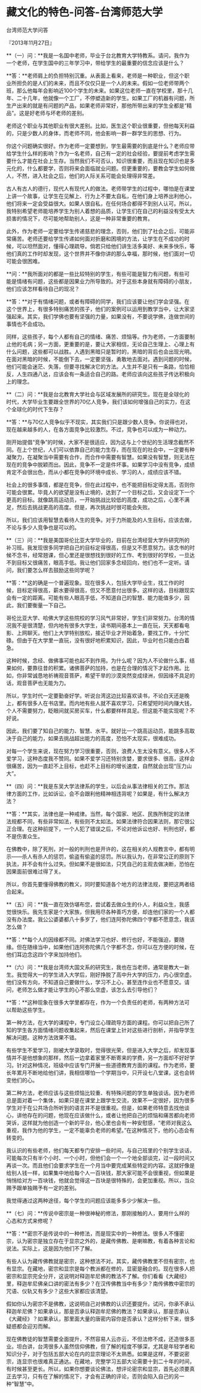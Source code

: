 # 藏文化的特色-问答-台湾师范大学

台湾师范大学问答

『2013年11月27日』

**（一）问：**我是一名国中老师，毕业于台北教育大学特教系。请问，我作为一个老师，在学生国中的三年学习中，带给学生的最重要的信念应该是什么？

**答：**老师肩上的负担特别沉重。从表面上看来，老师是一种职业，但这个职业所担负的是人们的未来，而且不仅仅只是一个人的未来。假如一位老师带两个班，那么他每年会影响近100个学生的未来。如果这位老师一直在学校里，那十几年、二十几年，他就像一个工厂，不停塑造新的学生。如果工厂的机器有问题，所生产出来的就是有问题的产品，如果老师非常好，那他所带出来的学生全都是“精品”。这是好老师与坏老师的差别。

老师这个职业与其他职业有很大差别。比如，医生这个职业很重要，但他每天利益的，只是少数人的身体，而老师不同，他会影响一群一群学生的思想、行为。

你这个问题确实很好。作为老师一定要想到，学生最需要的到底是什么？老师应带给学生什么样的影响？作为一名老师，自己有一定的社会经验，要提前考虑学生需要什么才能在社会上生存。当然我们不可否认，知识很重要，而且现在知识也是多元化的，什么都要学，否则将来会面临就业问题。但更重要的，要教会学生如何做人，不然，进入社会之后，他们的人际关系可能会处理得非常差。

古人有古人的德行，现代人有现代人的做法。老师带学生的过程中，哪怕是在课堂上讲一个故事，让学生在见解上、行为上不要太自私，在他们身上培养出利他心，他们将来一定会受益很大。如果人很自私，在任何场合都得不到别人认可。所以，我特别希望老师能培养学生为别人着想的品质，让学生们在自己的利益没有受太大损害的情况下，尽可能地帮助别人，这是一种非常重要的教育。

此外，作为老师一定要给学生传递慈悲的理念，否则，他们到了社会之后，可能非常痛苦。老师还要给学生传递如何面对折磨和困境的方法，让学生在不成功的时候，可以坦然面对，懂得心理疏导。倘若只给他们讲生活多美好、未来多快乐，等他们真的工作时却发现，这个世界并不像你讲的那么幸福，那时候，他们面对一切可能会很困难。

**问：**我所面对的都是一些比较特别的学生，有些可能是智力有问题，有些可能是情绪有问题，这些都是因果业力所导致的。对于这些本身就有障碍的小朋友，他们应该怎样看待自己的现况？

**答：**对于有情绪问题，或者有障碍的同学，我们应该要让他们学会坚强。在这个世界上，有很多特别痛苦的孩子，他们的案例可以运用到教学当中，让大家坚强起来。其实，我们学佛也要有坚强的力量，如果没有，不要说学佛，连做世间的事情也不会成功。

同样，这些孩子，每个人都有自己的情绪、痛苦、烦恼等。作为老师，一方面要制止他的毛病；另一方面，更重要的是，要让大家相信，无论自己生理上、心理上有什么问题，这些都可以战胜。人遇到黑暗只是暂时的，黑暗的背后也会出现光明。在面对黑暗的时候，不能倒下去，一定要坚强，勇敢地去面对。遇到问题的时候，他们可能会迷茫、失落，但要寻找解决它的方法。人生并不是只有一条路，恰恰相反，人生四通八达，应该会有一条适合自己的路。老师应该向这些孩子传达积极向上的理念。

**（二）问：**我是台北教育大学社会与区域发展所的研究生。现在是全球化的时代，大学毕业生要跟全世界的70亿人竞争，我们该如何增强自己的实力，在这个全球化的时代下生存？

**答：**与70亿人竞争似乎不现实，其实我们只是跟少数人竞争。你说得也对，现在越来越多的人，在各方面竞争比较激烈。不过，竞争也可以成为一种动力。

刚开始提倡“竞争”的时候，大家不是很适应，因为这与上个世纪的生活理念截然不同。在上个世纪，人们可以依靠自己的能力生存，而在现在的社会中，一定要有种凝聚力，在凝聚当中需要有合作，而合作中需要有智慧。如果没有智慧，则无法在现在的竞争中脱颖而出。因此，竞争不一定是件坏事。如果学习中没有竞争，成绩肯定不会很出色，而从小都在竞争的环境中成长、学习的人，成绩应该不错。

社会上的很多事情，都是在竞争，但在此过程中，也不能把目标定得太高，否则你可能会很累。毕竟人的欲望是没有止境的，达到了一个目标之后，又会设定下一个更高的目标。就像跳高运动员，一开始挑战比较低的高度，成功之后，心里不满足，然后去挑战更高的高度。但是，再次挑战时很可能会失败。

所以，我们应该用智慧去看待人生的竞争。对于力所能及的人生目标，应该去做，不论与多少人竞争也是可以的。

**（三）问：**我是美国哥伦比亚大学毕业的，目前在台湾经营大学升研究所的补习班。我发现很多同学把自己的目标定得很高，但是又不愿意努力。该念书的时候不念书，经常翘课，但心里还是很想找到很好的工作、考到很好的学校，一旦达不到目标又很痛苦，眼高手低。我让他们回家多念经回向，他们也不一定听。请问，我们要怎么样去鼓励这些同学呢？

**答：**这的确是一个普遍现象。现在很多人，包括大学毕业生，找工作的时候，目标定得很高，薪水要得很高，但又不愿意付出很多。这样的话，目标跟现实会有一定的距离。可能有些人眼高手低，不知道自己的智慧、能力能值多少，因此，我们要衡量一下自己。

哥伦比亚大学、哈佛大学这些院校的学习风气非常好，学生们非常努力。台湾的情况我不是很清楚，但内地有很多大学生，读书期间基本上一直在玩，天天都看电影、上网聊天。他们上大学特别放松，接近毕业才开始着急，要找工作，十分忙碌。但由于在大学里一直玩，没有很好地积累知识，因此，毕业时也只能白白着急。

这种时候，念经、做佛事可能也起不到作用。为什么呢？因为人不论做什么事，结果如何，要靠往昔的积累。诸佛菩萨的加持，也是在合理的情况下才起作用。比如，你非常诚恳地祈祷观音菩萨，希望干旱的沙漠突然变成绿洲，但因缘不具足的话，观音菩萨也无能为力。

所以，学生时代一定要勤奋好学。听说台湾这边比较喜欢读书，不论白天还是晚上，都有很多人在书店里。而内地有些人就不喜欢学习，只希望短时间内赚大钱，个人不需要努力，眨眼间就买房买车，什么都要样样具足。但这能不能实现呢？不好说。

因此，我们要了知自己的能力、智慧、水平。就好比一个跳高运动员，能跳多高取决于自己的能力，如果去挑战超出能力的高度，恐怕不太现实，很难成功。

对每一个学生来说，现在努力学习很重要，否则，浪费人生太没有意义。很多人不爱学习，这种态度我不赞同。如果不爱学习还特别贪婪，要求很多、很高，这样会很痛苦，因为一直赶不上目标，也赶不上目标的增长速度，自然就会出现“压力山大”。

**（四）问：**我是东吴大学法律系的学生，以后会从事法律相关的工作。那法律方面的工作，比如诉讼，会不会跟利他精神相违背呢？如果是，有什么解决方法？

**答：**其实，法律也是一种戒律。当然，每个国家、地区、民族所制定的法律法规都不同，有些非常如法，有些则不太如法。如果法律符合因果法则，那它很公正合理。在这种前提下，一个人犯了错误之后，不论对他诉讼也好、判刑也好，都不是伤害众生。

在佛教中，除了死刑，对一般的判刑也是开许的，这在相关的人规教言中，都有明示——杀人有杀人的惩罚，偷盗有偷盗的惩罚。所以我认为，在非常公正的原则下执法，并不会有什么过失。但如果不是很如法，只凭自己的主观去做决断，恐怕在因果面前很难过得了关。

所以，你首先要懂得佛教的教义，同时要知道各个地方的法律法规，要把这两者结合起来。

**（五）问：**我一直在效仿堪布您，尝试着去做众生的仆人，利益众生，我感觉很快乐。我先生家是个大家族，但我用尽各种善巧方便，却连他们家的一个人都没有办法度。我公公婆婆都八十多岁了，他们连阿弥陀佛四个字都不愿意念，我该怎么做？

**答：**每个人的因缘都不同。对佛法学习也好、修行也好，不能强迫，要随缘。但在随缘当中，如果他们连阿弥陀佛几个字都不念，你可以在方便的时候，在他们耳边念这四个字来加持他们。

**（六）问：**我是台湾师大国文系的研究生，我也在当老师，通常是教大一新生。我觉得大一的学生进入大学后，刚好挣脱了高中升大学的压力，内心很空虚。他们没有方向，不知道自己要做什么，学习不上心，甚至连作业也不愿意交。请问，老师怎么做才能让学生的心不那么空虚，该怎么去引导他们？

**答：**这种现象在很多大学里都存在，作为一个负责任的老师，有两种方法可以帮助这些学生。

第一种方法，在大学的课程中，专门设立心理疏导方面的课程。你可以把自己所了知的学生各方面情绪问题收集起来，然后在课堂上针对这些进行剖析，并指导学生解决问题。这种方法效果不错。

有些学生不爱学习，刚被大学录取时，觉得很光荣，但是进入大学之后，却发现事情并不是他想象的那样，然后一边拿着家里不断寄来的学费，另一方面却不好好学习。针对这种情况，班级中应该专门开展一些道德教育方面的课程。作为老师，要长年累月不断地给他们讲，我相信哪怕一个学期当中，只开设七八堂课，这也会转变他们的心。

第二种方法，老师应该与这些烦恼比较重、有特殊问题的学生单独谈话。因为老师总是面对着一个集体，如果只是在课堂上跟学生交流，效果不一定很好，因为很多学生对于在公共场合所听到的语言并不是很重视。但是，如果老师特意去找他谈心，讲他存在的问题，他现在应该做什么，或者让他把自己的烦恼和痛苦都向老师哭诉，这样就为他创造一个新的平台，他心里也会有一种安慰感，“老师对我这么重视，我作为他的学生，一定不能辜负老师的希望。”在这种情况下，他的心态会有转变的。

我认识的有些老师，他们每天都专门安排一些时间，与自己班里的个别学生谈话，可能每次只有半个小时、一个小时，但他们会一个一个地全部谈完，过一段时间又再谈一次。而且他们会要求学生在一个月当中要完成某些特定的内容。这就好像是给别人钱一样，如果集中地给每个人一百块钱，那大家可能不会很重视，但如果是悄悄给对方一百块钱，他就会觉得这一百块是很特殊的，会更加重视。所以，当众赐予跟单独赐予有一定的差别。

我觉得通过这两种途径，每个学生的问题应该能多多少少解决一些。

**（七）问：**传说中密宗是一种很神秘的修法，那刚接触的人，要用什么样的心态和方式来修呢？

**答：**密宗不是传说中的一种修法，而是现实中的一种修法。很多人不懂密宗，认为密宗是独立存在于显宗之外的，是藏传佛教、是喇嘛教，有着各种言论和说法。实际上，这是因为他们不了解。

有些人认为藏传佛教就是密宗，这种想法不对。其实，藏传佛教里不但有密宗，也有显宗。在藏地，密宗和显宗是每个教派都在修的，显密是融合的。现在很多人把密宗和显宗完全分开，这说明对释迦牟尼佛的教法不了解。你们看看《大藏经》里，释迦牟尼佛亲口讲的密法有多少？在汉传佛教当中有多少？南传佛教中密宗的咒语、仪轨又有多少？这些大家都应该清楚。

假如你认为密宗不是佛教，这说明自己对佛教的认识还要提升。试问，你承不承认释迦牟尼佛？如果承认，那是否承认释迦牟尼佛的教法？如果承认，那是否承认《大藏经》？如果承认，那里面大量的唐密内容你是否承认？这样分析下来，很多疑惑都会迎刃而解。

现在佛教徒的智慧需要全面提升，不然容易人云亦云，不但法修不成，还造很多恶业。坦白讲，台湾很多人虽然信仰佛教，但了解的程度不够深，尤其是年轻学者和知识分子，对于包括五部大论在内的显宗理论不太熟悉。如果是这样，不要说密宗，连显宗也很难真正通达。在藏地，完整学习五部大论需要十到二十年的时间，有时候甚至更长。所以，如果你想要谈论佛法，想评论密宗和显宗，首先必须要真正去学习，只有在了解的情况下，才会有正确的评论，否则会陷入自己的另一种“智慧”中。

